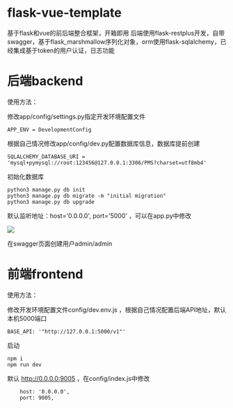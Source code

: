 # flask-vue-template
基于flask和vue的前后端整合框架，开箱即用
后端使用flask-restplus开发，自带swagger，基于flask_marshmallow序列化对象，orm使用flask-sqlalchemy，已经集成基于token的用户认证，日志功能

# 后端backend

使用方法：

修改app/config/settings.py指定开发环境配置文件
```
APP_ENV = DevelopmentConfig
```

根据自己情况修改app/config/dev.py配置数据库信息，数据库提前创建
```
SQLALCHEMY_DATABASE_URI = 'mysql+pymysql://root:123456@127.0.0.1:3306/PMS?charset=utf8mb4'
```

初始化数据库
```
python3 manage.py db init
python3 manage.py db migrate -m "initial migration"
python3 manage.py db upgrade
```

默认监听地址：host='0.0.0.0', port='5000' ，可以在app.py中修改

![](https://github.com/fish2018/flask-vue-template/blob/master/img/backend.jpg)

在swagger页面创建用户admin/admin

# 前端frontend

使用方法：

修改开发环境配置文件config/dev.env.js ，根据自己情况配置后端API地址，默认本机5000端口
```
BASE_API: '"http://127.0.0.1:5000/v1"'
```

启动
```
npm i
npm run dev
```

默认 http://0.0.0.0:9005 ，在config/index.js中修改
```
    host: '0.0.0.0',
    port: 9005,
```
